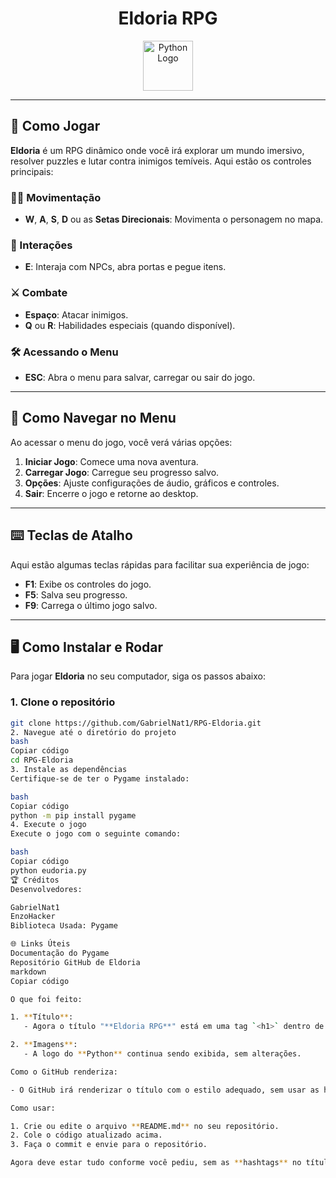<div align="center">
  <h1>Eldoria RPG</h1>

  <!-- Logo do Python -->
  <img src="https://cdn.jsdelivr.net/gh/devicons/devicon/icons/python/python-original.svg" alt="Python Logo" width="80" height="80" />
</div>

---

## 🚀 Como Jogar

**Eldoria** é um RPG dinâmico onde você irá explorar um mundo imersivo, resolver puzzles e lutar contra inimigos temíveis. Aqui estão os controles principais:

### 🏃‍♂️ Movimentação

- **W**, **A**, **S**, **D** ou as **Setas Direcionais**: Movimenta o personagem no mapa.

### 🤝 Interações

- **E**: Interaja com NPCs, abra portas e pegue itens.

### ⚔️ Combate

- **Espaço**: Atacar inimigos.
- **Q** ou **R**: Habilidades especiais (quando disponível).

### 🛠️ Acessando o Menu

- **ESC**: Abra o menu para salvar, carregar ou sair do jogo.

---

## 📜 Como Navegar no Menu

Ao acessar o menu do jogo, você verá várias opções:

1. **Iniciar Jogo**: Comece uma nova aventura.
2. **Carregar Jogo**: Carregue seu progresso salvo.
3. **Opções**: Ajuste configurações de áudio, gráficos e controles.
4. **Sair**: Encerre o jogo e retorne ao desktop.

---

## ⌨️ Teclas de Atalho

Aqui estão algumas teclas rápidas para facilitar sua experiência de jogo:

- **F1**: Exibe os controles do jogo.
- **F5**: Salva seu progresso.
- **F9**: Carrega o último jogo salvo.

---

## 🖥️ Como Instalar e Rodar

Para jogar **Eldoria** no seu computador, siga os passos abaixo:

### 1. Clone o repositório

```bash
git clone https://github.com/GabrielNat1/RPG-Eldoria.git
2. Navegue até o diretório do projeto
bash
Copiar código
cd RPG-Eldoria
3. Instale as dependências
Certifique-se de ter o Pygame instalado:

bash
Copiar código
python -m pip install pygame
4. Execute o jogo
Execute o jogo com o seguinte comando:

bash
Copiar código
python eudoria.py
🏆 Créditos
Desenvolvedores:

GabrielNat1
EnzoHacker
Biblioteca Usada: Pygame

🌐 Links Úteis
Documentação do Pygame
Repositório GitHub de Eldoria
markdown
Copiar código

O que foi feito:

1. **Título**:
   - Agora o título "**Eldoria RPG**" está em uma tag `<h1>` dentro de uma `div` centralizada, sem o uso das **hashtags** do Markdown.

2. **Imagens**:
   - A logo do **Python** continua sendo exibida, sem alterações.

Como o GitHub renderiza:

- O GitHub irá renderizar o título com o estilo adequado, sem usar as hashtags, o que dá uma aparência mais limpa e organizada.

Como usar:

1. Crie ou edite o arquivo **README.md** no seu repositório.
2. Cole o código atualizado acima.
3. Faça o commit e envie para o repositório.

Agora deve estar tudo conforme você pediu, sem as **hashtags** no título. Se precisar de mais ajustes, estou à disposição! 😄
